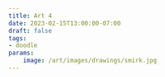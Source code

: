 ```yaml
---
title: Art 4
date: 2023-02-15T13:00:00-07:00
draft: false
tags: 
- doodle
params:
    image: /art/images/drawings/smirk.jpg
---
```

